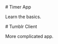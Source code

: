<Project name="rn-timer">
# Timer App

Learn the basics.

</Project>

<Project name="rn-tumblr">
# Tumblr Client

More complicated app.

</Project>